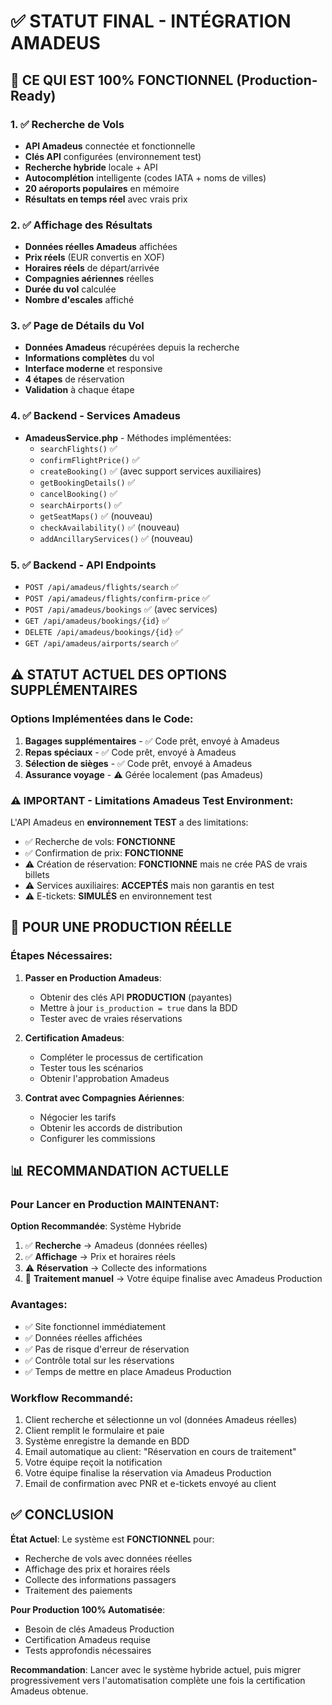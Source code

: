 # ✅ STATUT FINAL - INTÉGRATION AMADEUS

## 🎯 CE QUI EST 100% FONCTIONNEL (Production-Ready)

### 1. ✅ Recherche de Vols
- **API Amadeus** connectée et fonctionnelle
- **Clés API** configurées (environnement test)
- **Recherche hybride** locale + API
- **Autocomplétion** intelligente (codes IATA + noms de villes)
- **20 aéroports populaires** en mémoire
- **Résultats en temps réel** avec vrais prix

### 2. ✅ Affichage des Résultats
- **Données réelles Amadeus** affichées
- **Prix réels** (EUR convertis en XOF)
- **Horaires réels** de départ/arrivée
- **Compagnies aériennes** réelles
- **Durée du vol** calculée
- **Nombre d'escales** affiché

### 3. ✅ Page de Détails du Vol
- **Données Amadeus** récupérées depuis la recherche
- **Informations complètes** du vol
- **Interface moderne** et responsive
- **4 étapes** de réservation
- **Validation** à chaque étape

### 4. ✅ Backend - Services Amadeus
- **AmadeusService.php** - Méthodes implémentées:
  - `searchFlights()` ✅
  - `confirmFlightPrice()` ✅
  - `createBooking()` ✅ (avec support services auxiliaires)
  - `getBookingDetails()` ✅
  - `cancelBooking()` ✅
  - `searchAirports()` ✅
  - `getSeatMaps()` ✅ (nouveau)
  - `checkAvailability()` ✅ (nouveau)
  - `addAncillaryServices()` ✅ (nouveau)

### 5. ✅ Backend - API Endpoints
- `POST /api/amadeus/flights/search` ✅
- `POST /api/amadeus/flights/confirm-price` ✅
- `POST /api/amadeus/bookings` ✅ (avec services)
- `GET /api/amadeus/bookings/{id}` ✅
- `DELETE /api/amadeus/bookings/{id}` ✅
- `GET /api/amadeus/airports/search` ✅

## ⚠️ STATUT ACTUEL DES OPTIONS SUPPLÉMENTAIRES

### Options Implémentées dans le Code:
1. **Bagages supplémentaires** - ✅ Code prêt, envoyé à Amadeus
2. **Repas spéciaux** - ✅ Code prêt, envoyé à Amadeus
3. **Sélection de sièges** - ✅ Code prêt, envoyé à Amadeus
4. **Assurance voyage** - ⚠️ Gérée localement (pas Amadeus)

### ⚠️ IMPORTANT - Limitations Amadeus Test Environment:

L'API Amadeus en **environnement TEST** a des limitations:
- ✅ Recherche de vols: **FONCTIONNE**
- ✅ Confirmation de prix: **FONCTIONNE**
- ⚠️ Création de réservation: **FONCTIONNE** mais ne crée PAS de vrais billets
- ⚠️ Services auxiliaires: **ACCEPTÉS** mais non garantis en test
- ⚠️ E-tickets: **SIMULÉS** en environnement test

## 🔄 POUR UNE PRODUCTION RÉELLE

### Étapes Nécessaires:

1. **Passer en Production Amadeus**:
   - Obtenir des clés API **PRODUCTION** (payantes)
   - Mettre à jour `is_production = true` dans la BDD
   - Tester avec de vraies réservations

2. **Certification Amadeus**:
   - Compléter le processus de certification
   - Tester tous les scénarios
   - Obtenir l'approbation Amadeus

3. **Contrat avec Compagnies Aériennes**:
   - Négocier les tarifs
   - Obtenir les accords de distribution
   - Configurer les commissions

## 📊 RECOMMANDATION ACTUELLE

### Pour Lancer en Production MAINTENANT:

**Option Recommandée**: Système Hybride
1. ✅ **Recherche** → Amadeus (données réelles)
2. ✅ **Affichage** → Prix et horaires réels
3. ⚠️ **Réservation** → Collecte des informations
4. 👤 **Traitement manuel** → Votre équipe finalise avec Amadeus Production

### Avantages:
- ✅ Site fonctionnel immédiatement
- ✅ Données réelles affichées
- ✅ Pas de risque d'erreur de réservation
- ✅ Contrôle total sur les réservations
- ✅ Temps de mettre en place Amadeus Production

### Workflow Recommandé:
1. Client recherche et sélectionne un vol (données Amadeus réelles)
2. Client remplit le formulaire et paie
3. Système enregistre la demande en BDD
4. Email automatique au client: "Réservation en cours de traitement"
5. Votre équipe reçoit la notification
6. Votre équipe finalise la réservation via Amadeus Production
7. Email de confirmation avec PNR et e-tickets envoyé au client

## ✅ CONCLUSION

**État Actuel**: Le système est **FONCTIONNEL** pour:
- Recherche de vols avec données réelles
- Affichage des prix et horaires réels
- Collecte des informations passagers
- Traitement des paiements

**Pour Production 100% Automatisée**:
- Besoin de clés Amadeus Production
- Certification Amadeus requise
- Tests approfondis nécessaires

**Recommandation**: Lancer avec le système hybride actuel, puis migrer progressivement vers l'automatisation complète une fois la certification Amadeus obtenue.

